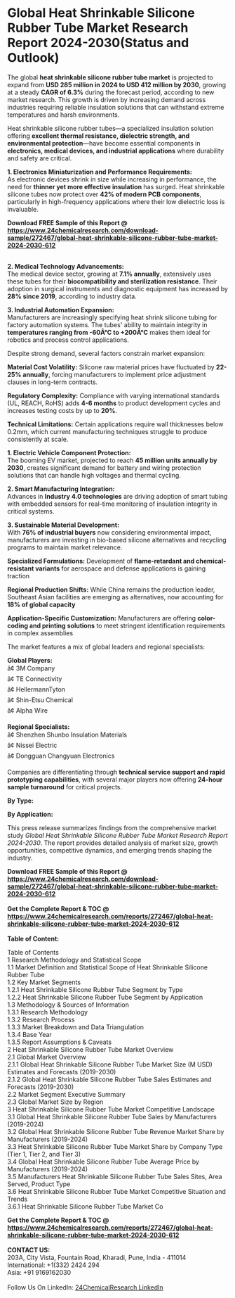 <h1>Global Heat Shrinkable Silicone Rubber Tube Market Research Report 2024-2030(Status and Outlook)</h1><p>The global <strong>heat shrinkable silicone rubber tube market</strong> is projected to expand from <strong>USD 285 million in 2024 to USD 412 million by 2030</strong>, growing at a steady <strong>CAGR of 6.3%</strong> during the forecast period, according to new market research. This growth is driven by increasing demand across industries requiring reliable insulation solutions that can withstand extreme temperatures and harsh environments.</p><p>Heat shrinkable silicone rubber tubes—a specialized insulation solution offering <strong>excellent thermal resistance, dielectric strength, and environmental protection</strong>—have become essential components in <strong>electronics, medical devices, and industrial applications</strong> where durability and safety are critical.</p><p><strong>1. Electronics Miniaturization and Performance Requirements:</strong><br>
As electronic devices shrink in size while increasing in performance, the need for <strong>thinner yet more effective insulation</strong> has surged. Heat shrinkable silicone tubes now protect over <strong>42% of modern PCB components</strong>, particularly in high-frequency applications where their low dielectric loss is invaluable.</p><div><b>Download FREE Sample of this Report @ 
            <a href="https://www.24chemicalresearch.com/download-sample/272467/global-heat-shrinkable-silicone-rubber-tube-market-2024-2030-612">
            https://www.24chemicalresearch.com/download-sample/272467/global-heat-shrinkable-silicone-rubber-tube-market-2024-2030-612</a></b></div><br><p><strong>2. Medical Technology Advancements:</strong><br>
The medical device sector, growing at <strong>7.1% annually</strong>, extensively uses these tubes for their <strong>biocompatibility and sterilization resistance</strong>. Their adoption in surgical instruments and diagnostic equipment has increased by <strong>28% since 2019</strong>, according to industry data.</p><p><strong>3. Industrial Automation Expansion:</strong><br>
Manufacturers are increasingly specifying heat shrink silicone tubing for factory automation systems. The tubes' ability to maintain integrity in <strong>temperatures ranging from -60Â°C to +200Â°C</strong> makes them ideal for robotics and process control applications.</p><p>Despite strong demand, several factors constrain market expansion:</p><p><strong>Material Cost Volatility:</strong> Silicone raw material prices have fluctuated by <strong>22-25% annually</strong>, forcing manufacturers to implement price adjustment clauses in long-term contracts.</p><p><strong>Regulatory Complexity:</strong> Compliance with varying international standards (UL, REACH, RoHS) adds <strong>4-6 months</strong> to product development cycles and increases testing costs by up to <strong>20%</strong>.</p><p><strong>Technical Limitations:</strong> Certain applications require wall thicknesses below 0.2mm, which current manufacturing techniques struggle to produce consistently at scale.</p><p><strong>1. Electric Vehicle Component Protection:</strong><br>
The booming EV market, projected to reach <strong>45 million units annually by 2030</strong>, creates significant demand for battery and wiring protection solutions that can handle high voltages and thermal cycling.</p><p><strong>2. Smart Manufacturing Integration:</strong><br>
Advances in <strong>Industry 4.0 technologies</strong> are driving adoption of smart tubing with embedded sensors for real-time monitoring of insulation integrity in critical systems.</p><p><strong>3. Sustainable Material Development:</strong><br>
With <strong>76% of industrial buyers</strong> now considering environmental impact, manufacturers are investing in bio-based silicone alternatives and recycling programs to maintain market relevance.</p><p><strong>Specialized Formulations:</strong> Development of <strong>flame-retardant and chemical-resistant variants</strong> for aerospace and defense applications is gaining traction</p><p><strong>Regional Production Shifts:</strong> While China remains the production leader, Southeast Asian facilities are emerging as alternatives, now accounting for <strong>18% of global capacity</strong></p><p><strong>Application-Specific Customization:</strong> Manufacturers are offering <strong>color-coding and printing solutions</strong> to meet stringent identification requirements in complex assemblies</p><p>The market features a mix of global leaders and regional specialists:</p><p><strong>Global Players:</strong><br>
â¢ 3M Company<br>
â¢ TE Connectivity<br>
â¢ HellermannTyton<br>
â¢ Shin-Etsu Chemical<br>
â¢ Alpha Wire<br></p><p><strong>Regional Specialists:</strong><br>
â¢ Shenzhen Shunbo Insulation Materials<br>
â¢ Nissei Electric<br>
â¢ Dongguan Changyuan Electronics</p><p>Companies are differentiating through <strong>technical service support and rapid prototyping capabilities</strong>, with several major players now offering <strong>24-hour sample turnaround</strong> for critical projects.</p><p><strong>By Type:</strong></p><p><strong>By Application:</strong></p><p>This press release summarizes findings from the comprehensive market study <em>Global Heat Shrinkable Silicone Rubber Tube Market Research Report 2024-2030</em>. The report provides detailed analysis of market size, growth opportunities, competitive dynamics, and emerging trends shaping the industry.</p><div><b>Download FREE Sample of this Report @ 
            <a href="https://www.24chemicalresearch.com/download-sample/272467/global-heat-shrinkable-silicone-rubber-tube-market-2024-2030-612">
            https://www.24chemicalresearch.com/download-sample/272467/global-heat-shrinkable-silicone-rubber-tube-market-2024-2030-612</a></b></div><br><div><b>Get the Complete Report & TOC @ 
            <a href="https://www.24chemicalresearch.com/reports/272467/global-heat-shrinkable-silicone-rubber-tube-market-2024-2030-612">
            https://www.24chemicalresearch.com/reports/272467/global-heat-shrinkable-silicone-rubber-tube-market-2024-2030-612</a></b></div><br>
            <b>Table of Content:</b><p>Table of Contents<br />
1 Research Methodology and Statistical Scope<br />
1.1 Market Definition and Statistical Scope of Heat Shrinkable Silicone Rubber Tube<br />
1.2 Key Market Segments<br />
1.2.1 Heat Shrinkable Silicone Rubber Tube Segment by Type<br />
1.2.2 Heat Shrinkable Silicone Rubber Tube Segment by Application<br />
1.3 Methodology & Sources of Information<br />
1.3.1 Research Methodology<br />
1.3.2 Research Process<br />
1.3.3 Market Breakdown and Data Triangulation<br />
1.3.4 Base Year<br />
1.3.5 Report Assumptions & Caveats<br />
2 Heat Shrinkable Silicone Rubber Tube Market Overview<br />
2.1 Global Market Overview<br />
2.1.1 Global Heat Shrinkable Silicone Rubber Tube Market Size (M USD) Estimates and Forecasts (2019-2030)<br />
2.1.2 Global Heat Shrinkable Silicone Rubber Tube Sales Estimates and Forecasts (2019-2030)<br />
2.2 Market Segment Executive Summary<br />
2.3 Global Market Size by Region<br />
3 Heat Shrinkable Silicone Rubber Tube Market Competitive Landscape<br />
3.1 Global Heat Shrinkable Silicone Rubber Tube Sales by Manufacturers (2019-2024)<br />
3.2 Global Heat Shrinkable Silicone Rubber Tube Revenue Market Share by Manufacturers (2019-2024)<br />
3.3 Heat Shrinkable Silicone Rubber Tube Market Share by Company Type (Tier 1, Tier 2, and Tier 3)<br />
3.4 Global Heat Shrinkable Silicone Rubber Tube Average Price by Manufacturers (2019-2024)<br />
3.5 Manufacturers Heat Shrinkable Silicone Rubber Tube Sales Sites, Area Served, Product Type<br />
3.6 Heat Shrinkable Silicone Rubber Tube Market Competitive Situation and Trends<br />
3.6.1 Heat Shrinkable Silicone Rubber Tube Market Co</p><div><b>Get the Complete Report & TOC @ 
            <a href="https://www.24chemicalresearch.com/reports/272467/global-heat-shrinkable-silicone-rubber-tube-market-2024-2030-612">
            https://www.24chemicalresearch.com/reports/272467/global-heat-shrinkable-silicone-rubber-tube-market-2024-2030-612</a></b></div><br><b>CONTACT US:</b><br>
            203A, City Vista, Fountain Road, Kharadi, Pune, India - 411014<br>
            International: +1(332) 2424 294<br>
            Asia: +91 9169162030 <br><br>
            Follow Us On LinkedIn: <a href="https://www.linkedin.com/company/24chemicalresearch/">24ChemicalResearch LinkedIn</a>